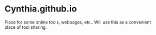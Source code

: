# Cynthia.github.io
Place for some online tools, webpages, etc.. Will use this as a convenient place
of tool sharing.
